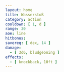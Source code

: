 ```yaml
---
layout: home
title: Wasserstoß
category: action
cooldown: [ 1, d ]
range: 30
aoe: line
hitbonus: 
savereq: [ dex, 14 ]
damage:
  - [ 3d6, bludgeoning ]
effects:
  - [ knockback, 10ft ]
---
```


